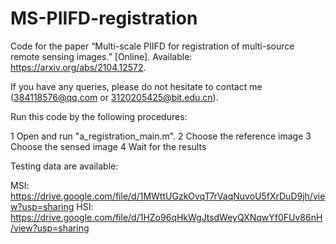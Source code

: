 # MS-PIIFD-registration
Code for the paper “Multi-scale PIIFD for registration of multi-source remote sensing images.” [Online]. Available: https://arxiv.org/abs/2104.12572.

If you have any queries, please do not hesitate to contact me (384118576@qq.com or 3120205425@bit.edu.cn).

Run this code by the following procedures:

1 Open and run "a_registration_main.m".
2 Choose the reference image
3 Choose the sensed image
4 Wait for the results

Testing data are available:

MSI: https://drive.google.com/file/d/1MWttUGzkOvqT7rVaqNuvoU5fXrDuD9jh/view?usp=sharing
HSI: https://drive.google.com/file/d/1HZo96qHkWgJtsdWeyQXNqwYf0FUv86nH/view?usp=sharing
